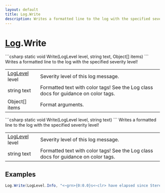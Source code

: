 ```yaml
---
layout: default
title: Log.Write
description: Writes a formatted line to the log with the specified severity level!
---
```

# [Log]({{site.url}}/Pages/Reference/Log.html).Write

<div class='signature' markdown='1'>
```csharp
static void Write(LogLevel level, string text, Object[] items)
```
Writes a formatted line to the log with the specified
severity level!
</div>

|  |  |
|--|--|
|[LogLevel]({{site.url}}/Pages/Reference/LogLevel.html) level|Severity level of this log message.|
|string text|Formatted text with color tags! See the Log             class docs for guidance on color tags.|
|Object[] items|Format arguments.|

<div class='signature' markdown='1'>
```csharp
static void Write(LogLevel level, string text)
```
Writes a formatted line to the log with the specified
severity level!
</div>

|  |  |
|--|--|
|[LogLevel]({{site.url}}/Pages/Reference/LogLevel.html) level|Severity level of this log message.|
|string text|Formatted text with color tags! See the Log             class docs for guidance on color tags.|





## Examples

```csharp
Log.Write(LogLevel.Info, "<~grn>{0:0.0}s<~clr> have elapsed since StereoKit start.", Time.Total);
```


